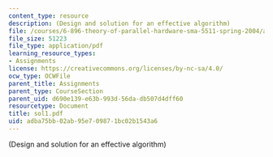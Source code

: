 ```yaml
---
content_type: resource
description: (Design and solution for an effective algorithm)
file: /courses/6-896-theory-of-parallel-hardware-sma-5511-spring-2004/adba75bb02ab95e709871bc02b1543a6_sol1.pdf
file_size: 51223
file_type: application/pdf
learning_resource_types:
- Assignments
license: https://creativecommons.org/licenses/by-nc-sa/4.0/
ocw_type: OCWFile
parent_title: Assignments
parent_type: CourseSection
parent_uid: d690e139-e63b-993d-56da-db507d4dff60
resourcetype: Document
title: sol1.pdf
uid: adba75bb-02ab-95e7-0987-1bc02b1543a6
---
```

(Design and solution for an effective algorithm)